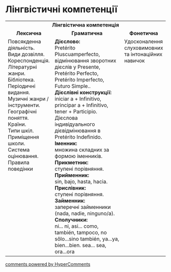 <div id="hypercomments_widget" class="js-hypercomments-widget invisible"></div>

# Лінгвістичні компетенції


<table>
  <tr>
    <td align="center" colspan="3"><b>Лінгвістична компетенція</b></td>
  </tr>
            <tr>
                <td align="center"><b>Лексична</b></td>
                <td align="center"><b>Граматична</b></td>
                <td align="center"><b>Фонетична</b></td>
            </tr>
            <tr>
                <td width="25%" style="vertical-align:top !important;">
Повсякденна діяльність. <br>
Види дозвілля.<br>
Кореспонденція. <br>
Літературні жанри. <br>
Бібліотека.<br>
Періодичні видання. <br>
Музичні жанри / інструменти. <br>
Географічні поняття. <br>
Країни. <br>
Типи шкіл.<br>
Приміщення школи.<br>
Система оцінювання.<br>
Правила поведінки</td>
<td width="50%" style="vertical-align:top !important;">
<b>Дієслово:</b><br>
Pretérito Pluscuamperfecto, відмінювання зворотних дієслів у Presente, Pretérito Perfecto, Pretérito Imperfecto, Futuro Simple..<br>
<b>Дієслівні конструкції: </b><br>
iniciar a + Infinitivo, principar a + Infinitivo, tener + Participio. <br>
Дієслова індивідуального дієвідмінювання в Pretérito Indefinido.<br>
<b>Іменник:</b><br>
множина складних за формою іменників.<br>
<b>Прикметник:</b><br>
ступені порівняння.<br>
<b>Прийменник:</b><br>
sin, bajo, hasta, hacia.<br>
<b>Прислівник:</b> <br>
ступені порівняння. <br>
<b>Займенник:</b><br>
заперечні займенники (nada, nadie, ninguno/a).<br>
<b>Сполучники:</b> <br>
ni... ni, asi... como, también, tampoco, no sôlo...sino también, ya...ya, bien...bien. sea... sea, ora...ora
</td>
<td width="25%" style="vertical-align:top !important;">Удосконалення слуховимовних та інтонаційних навичок</td>
            </tr>
</table>

<div class="js-hypercomments-container">
    <a href="http://hypercomments.com" class="hc-link" title="comments widget">comments powered by HyperComments</a>
</div>